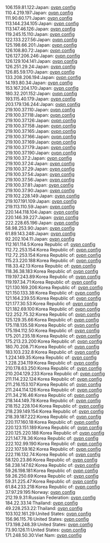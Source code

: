 106.159.81.122:Japan: [ovpn config](vpn/106_159_81_122.ovpn)  
110.4.219.197:Japan: [ovpn config](vpn/110_4_219_197.ovpn)  
111.90.60.171:Japan: [ovpn config](vpn/111_90_60_171.ovpn)  
113.144.234.105:Japan: [ovpn config](vpn/113_144_234_105.ovpn)  
113.147.46.126:Japan: [ovpn config](vpn/113_147_46_126.ovpn)  
119.245.15.110:Japan: [ovpn config](vpn/119_245_15_110.ovpn)  
122.133.227.56:Japan: [ovpn config](vpn/122_133_227_56.ovpn)  
125.198.66.201:Japan: [ovpn config](vpn/125_198_66_201.ovpn)  
126.108.80.72:Japan: [ovpn config](vpn/126_108_80_72.ovpn)  
126.127.206.246:Japan: [ovpn config](vpn/126_127_206_246.ovpn)  
126.129.104.141:Japan: [ovpn config](vpn/126_129_104_141.ovpn)  
126.251.29.24:Japan: [ovpn config](vpn/126_251_29_24.ovpn)  
126.85.59.170:Japan: [ovpn config](vpn/126_85_59_170.ovpn)  
133.208.206.194:Japan: [ovpn config](vpn/133_208_206_194.ovpn)  
14.193.80.34:Japan: [ovpn config](vpn/14_193_80_34.ovpn)  
153.167.204.170:Japan: [ovpn config](vpn/153_167_204_170.ovpn)  
180.32.201.152:Japan: [ovpn config](vpn/180_32_201_152.ovpn)  
193.115.40.179:Japan: [ovpn config](vpn/193_115_40_179.ovpn)  
203.179.136.244:Japan: [ovpn config](vpn/203_179_136_244.ovpn)  
219.100.37.110:Japan: [ovpn config](vpn/219_100_37_110.ovpn)  
219.100.37.118:Japan: [ovpn config](vpn/219_100_37_118.ovpn)  
219.100.37.126:Japan: [ovpn config](vpn/219_100_37_126.ovpn)  
219.100.37.158:Japan: [ovpn config](vpn/219_100_37_158.ovpn)  
219.100.37.165:Japan: [ovpn config](vpn/219_100_37_165.ovpn)  
219.100.37.166:Japan: [ovpn config](vpn/219_100_37_166.ovpn)  
219.100.37.169:Japan: [ovpn config](vpn/219_100_37_169.ovpn)  
219.100.37.179:Japan: [ovpn config](vpn/219_100_37_179.ovpn)  
219.100.37.190:Japan: [ovpn config](vpn/219_100_37_190.ovpn)  
219.100.37.2:Japan: [ovpn config](vpn/219_100_37_2.ovpn)  
219.100.37.24:Japan: [ovpn config](vpn/219_100_37_24.ovpn)  
219.100.37.29:Japan: [ovpn config](vpn/219_100_37_29.ovpn)  
219.100.37.54:Japan: [ovpn config](vpn/219_100_37_54.ovpn)  
219.100.37.56:Japan: [ovpn config](vpn/219_100_37_56.ovpn)  
219.100.37.81:Japan: [ovpn config](vpn/219_100_37_81.ovpn)  
219.100.37.90:Japan: [ovpn config](vpn/219_100_37_90.ovpn)  
219.102.228.149:Japan: [ovpn config](vpn/219_102_228_149.ovpn)  
219.107.191.109:Japan: [ovpn config](vpn/219_107_191_109.ovpn)  
219.113.110.59:Japan: [ovpn config](vpn/219_113_110_59.ovpn)  
220.144.118.104:Japan: [ovpn config](vpn/220_144_118_104.ovpn)  
220.146.39.227:Japan: [ovpn config](vpn/220_146_39_227.ovpn)  
222.228.65.196:Japan: [ovpn config](vpn/222_228_65_196.ovpn)  
58.98.253.90:Japan: [ovpn config](vpn/58_98_253_90.ovpn)  
61.89.143.248:Japan: [ovpn config](vpn/61_89_143_248.ovpn)  
92.202.104.11:Japan: [ovpn config](vpn/92_202_104_11.ovpn)  
112.161.114.5:Korea Republic of: [ovpn config](vpn/112_161_114_5.ovpn)  
112.72.253.154:Korea Republic of: [ovpn config](vpn/112_72_253_154.ovpn)  
112.72.253.154:Korea Republic of: [ovpn config](vpn/112_72_253_154.ovpn)  
115.23.220.188:Korea Republic of: [ovpn config](vpn/115_23_220_188.ovpn)  
118.33.42.13:Korea Republic of: [ovpn config](vpn/118_33_42_13.ovpn)  
118.36.38.183:Korea Republic of: [ovpn config](vpn/118_36_38_183.ovpn)  
119.197.243.89:Korea Republic of: [ovpn config](vpn/119_197_243_89.ovpn)  
119.197.34.71:Korea Republic of: [ovpn config](vpn/119_197_34_71.ovpn)  
121.130.169.206:Korea Republic of: [ovpn config](vpn/121_130_169_206.ovpn)  
121.150.133.38:Korea Republic of: [ovpn config](vpn/121_150_133_38.ovpn)  
121.164.239.55:Korea Republic of: [ovpn config](vpn/121_164_239_55.ovpn)  
121.177.30.53:Korea Republic of: [ovpn config](vpn/121_177_30_53.ovpn)  
121.182.69.100:Korea Republic of: [ovpn config](vpn/121_182_69_100.ovpn)  
122.252.75.32:Korea Republic of: [ovpn config](vpn/122_252_75_32.ovpn)  
125.129.35.66:Korea Republic of: [ovpn config](vpn/125_129_35_66.ovpn)  
175.118.135.58:Korea Republic of: [ovpn config](vpn/175_118_135_58.ovpn)  
175.194.112.50:Korea Republic of: [ovpn config](vpn/175_194_112_50.ovpn)  
175.201.235.18:Korea Republic of: [ovpn config](vpn/175_201_235_18.ovpn)  
175.213.23.200:Korea Republic of: [ovpn config](vpn/175_213_23_200.ovpn)  
180.70.208.71:Korea Republic of: [ovpn config](vpn/180_70_208_71.ovpn)  
183.103.232.8:Korea Republic of: [ovpn config](vpn/183_103_232_8.ovpn)  
1.224.149.35:Korea Republic of: [ovpn config](vpn/1_224_149_35.ovpn)  
1.228.234.119:Korea Republic of: [ovpn config](vpn/1_228_234_119.ovpn)  
210.178.63.250:Korea Republic of: [ovpn config](vpn/210_178_63_250.ovpn)  
210.204.129.233:Korea Republic of: [ovpn config](vpn/210_204_129_233.ovpn)  
211.114.232.124:Korea Republic of: [ovpn config](vpn/211_114_232_124.ovpn)  
211.216.153.107:Korea Republic of: [ovpn config](vpn/211_216_153_107.ovpn)  
211.244.114.126:Korea Republic of: [ovpn config](vpn/211_244_114_126.ovpn)  
211.34.216.46:Korea Republic of: [ovpn config](vpn/211_34_216_46.ovpn)  
218.144.149.78:Korea Republic of: [ovpn config](vpn/218_144_149_78.ovpn)  
218.152.228.104:Korea Republic of: [ovpn config](vpn/218_152_228_104.ovpn)  
218.239.149.154:Korea Republic of: [ovpn config](vpn/218_239_149_154.ovpn)  
218.39.187.222:Korea Republic of: [ovpn config](vpn/218_39_187_222.ovpn)  
220.117.160.18:Korea Republic of: [ovpn config](vpn/220_117_160_18.ovpn)  
220.123.151.189:Korea Republic of: [ovpn config](vpn/220_123_151_189.ovpn)  
220.125.220.188:Korea Republic of: [ovpn config](vpn/220_125_220_188.ovpn)  
221.147.78.36:Korea Republic of: [ovpn config](vpn/221_147_78_36.ovpn)  
222.102.99.190:Korea Republic of: [ovpn config](vpn/222_102_99_190.ovpn)  
222.107.59.162:Korea Republic of: [ovpn config](vpn/222_107_59_162.ovpn)  
222.116.132.74:Korea Republic of: [ovpn config](vpn/222_116_132_74.ovpn)  
58.120.23.86:Korea Republic of: [ovpn config](vpn/58_120_23_86.ovpn)  
58.238.147.62:Korea Republic of: [ovpn config](vpn/58_238_147_62.ovpn)  
59.26.198.181:Korea Republic of: [ovpn config](vpn/59_26_198_181.ovpn)  
59.26.250.69:Korea Republic of: [ovpn config](vpn/59_26_250_69.ovpn)  
59.31.225.47:Korea Republic of: [ovpn config](vpn/59_31_225_47.ovpn)  
61.84.233.218:Korea Republic of: [ovpn config](vpn/61_84_233_218.ovpn)  
37.97.29.195:Norway: [ovpn config](vpn/37_97_29_195.ovpn)  
212.19.9.31:Russian Federation: [ovpn config](vpn/212_19_9_31.ovpn)  
184.22.33.14:Thailand: [ovpn config](vpn/184_22_33_14.ovpn)  
49.228.253.22:Thailand: [ovpn config](vpn/49_228_253_22.ovpn)  
103.102.161.29:United States: [ovpn config](vpn/103_102_161_29.ovpn)  
156.96.115.76:United States: [ovpn config](vpn/156_96_115_76.ovpn)  
173.198.248.39:United States: [ovpn config](vpn/173_198_248_39.ovpn)  
73.90.126.11:United States: [ovpn config](vpn/73_90_126_11.ovpn)  
171.248.50.30:Viet Nam: [ovpn config](vpn/171_248_50_30.ovpn)  
